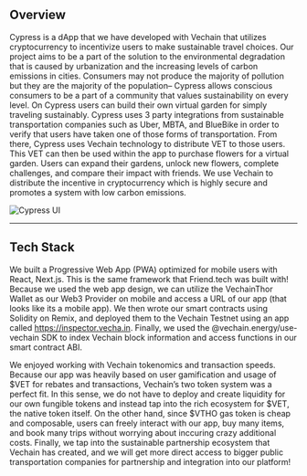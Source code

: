 ## Overview

Cypress is a dApp that we have developed with Vechain that utilizes cryptocurrency to incentivize users to make sustainable travel choices. Our project aims to be a part of the solution to the environmental degradation that is caused by urbanization and the increasing levels of carbon emissions in cities. Consumers may not produce the majority of pollution but they are the majority of the population– Cypress allows conscious consumers to be a part of a community that values sustainability on every level. On Cypress users can build their own virtual garden for simply traveling sustainably. Cypress uses 3 party integrations from sustainable transportation companies such as Uber, MBTA, and BlueBike in order to verify that users have taken one of those forms of transportation. From there, Cypress uses Vechain technology to distribute VET to those users. This VET can then be used within the app to purchase flowers for a virtual garden. Users can expand their gardens, unlock new flowers, complete challenges, and compare their impact with friends. We use Vechain to distribute the incentive in cryptocurrency which is highly secure and promotes a system with low carbon emissions. 

![Cypress UI]([https://gateway.pinata.cloud/ipfs/QmVdp1PWSGuReLyXZQDPoLX46yps4QBQdFfCJRqApfsemy?_gl=1*a7z32h*_ga*Y2YyOTEzZDYtZDk3YS00MjQ1LTlmNTgtNDFjMDE0YjQxY2U4*_ga_5RMPXG14TE*MTY3ODg2ODM2NC43LjAuMTY3ODg2ODM2NS41OS4wLjA.](https://copper-dirty-goose-489.mypinata.cloud/ipfs/QmVTzU7E6rsjL68p9KDj8vnC69CzY6xXoLBHaoMZ7UNyGG/9.png))

---

## Tech Stack

We built a Progressive Web App (PWA) optimized for mobile users with React, Next.js. This is the same framework that Friend.tech was built with! Because we used the web app design, we can utilize the VechainThor Wallet as our Web3 Provider on mobile and access a URL of our app (that looks like its a mobile app). We then wrote our smart contracts using Solidity on Remix, and deployed them to the Vechain Testnet using an app called https://inspector.vecha.in. Finally, we used the @vechain.energy/use-vechain SDK to index Vechain block information and access functions in our smart contract ABI. 

We enjoyed working with Vechain tokenomics and transaction speeds. Because our app was heavily based on user gamification and usage of $VET for rebates and transactions, Vechain’s two token system was a perfect fit. In this sense, we do not have to deploy and create liquidity for our own fungible tokens and instead tap into the rich ecosystem for $VET, the native token itself. On the other hand, since $VTHO gas token is cheap and composable, users can freely interact with our app, buy many items, and book many trips without worrying about inccuring crazy additional costs. Finally, we tap into the sustainable partnership ecosystem that Vechain has created, and we will get more direct access to bigger public transportation companies for partnership and integration into our platform!
